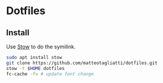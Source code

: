 # Dotfiles

## Install

Use [Stow](https://www.gnu.org/software/stow/manual/) to do the symilink.

```bash
sudo apt install stow
git clone https://github.com/matteotagliatti/dotfiles.git
stow -t $HOME dotfiles
fc-cache -fv # update font change
```
